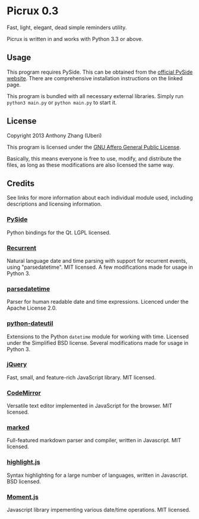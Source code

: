 Picrux 0.3
==========
Fast, light, elegant, dead simple reminders utility.

Picrux is written in and works with Python 3.3 or above.

Usage
-----
This program requires PySide. This can be obtained from the [official PySide website](http://qt-project.org/wiki/Get-PySide). There are comprehensive installation instructions on the linked page.

This program is bundled with all necessary external libraries. Simply run `python3 main.py` or `python main.py` to start it.

License
-------
Copyright 2013 Anthony Zhang (Uberi)

This program is licensed under the [GNU Affero General Public License](http://www.gnu.org/licenses/agpl-3.0.html).

Basically, this means everyone is free to use, modify, and distribute the files, as long as these modifications are also licensed the same way.

Credits
-------
See links for more information about each individual module used, including descriptions and licensing information.

### [PySide](http://qt-project.org/wiki/PySide)
Python bindings for the Qt. LGPL licensed.

### [Recurrent](https://github.com/kvh/recurrent)
Natural language date and time parsing with support for recurrent events, using "parsedatetime". MIT licensed. A few modifications made for usage in Python 3.

### [parsedatetime](https://github.com/bear/parsedatetime)
Parser for human readable date and time expressions. Licenced under the Apache License 2.0.

### [python-dateutil](http://labix.org/python-dateutil)
Extensions to the Python `datetime` module for working with time. Licensed under the Simplified BSD license. Several modifications made for usage in Python 3.

### [jQuery](http://jquery.com/)
Fast, small, and feature-rich JavaScript library. MIT licensed.

### [CodeMirror](http://codemirror.net/)
Versatile text editor implemented in JavaScript for the browser. MIT licensed.

### [marked](https://github.com/chjj/marked)
Full-featured markdown parser and compiler, written in Javascript. MIT licensed.

### [highlight.js](http://highlightjs.org/)
Syntax highlighting for a large number of languages, written in Javascript. BSD licensed.

### [Moment.js](http://momentjs.com/)
Javascript library impementing various date/time operations. MIT licensed.